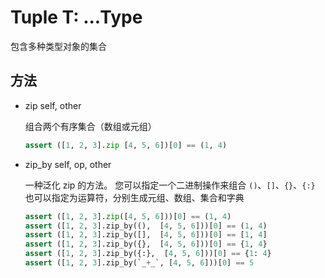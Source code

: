 # Tuple T: ...Type

包含多种类型对象的集合

## 方法

* zip self, other

    组合两个有序集合（数组或元组）

    ```python
    assert ([1, 2, 3].zip [4, 5, 6])[0] == (1, 4)
    ```

* zip_by self, op, other

    一种泛化 zip 的方法。 您可以指定一个二进制操作来组合
     `()`、`[]`、`{}`、`{:}` 也可以指定为运算符，分别生成元组、数组、集合和字典
    
    ```python
    assert ([1, 2, 3].zip([4, 5, 6]))[0] == (1, 4)
    assert ([1, 2, 3].zip_by((),  [4, 5, 6]))[0] == (1, 4)
    assert ([1, 2, 3].zip_by([],  [4, 5, 6]))[0] == [1, 4]
    assert ([1, 2, 3].zip_by({},  [4, 5, 6]))[0] == {1, 4}
    assert ([1, 2, 3].zip_by({:},  [4, 5, 6]))[0] == {1: 4}
    assert ([1, 2, 3].zip_by(`_+_`, [4, 5, 6]))[0] == 5
    ```
